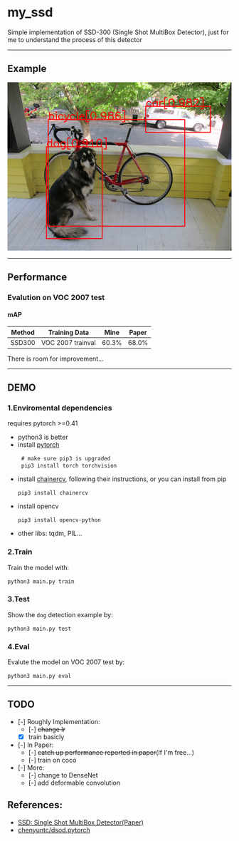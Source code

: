 # my_ssd

Simple implementation of SSD-300 (Single Shot MultiBox Detector),
just for me to understand the process of this detector
____
## Example
![Image text](data/img/dog_res.png)
____
## Performance

### Evalution on VOC 2007 test
#### mAP
| Method | Training Data | Mine | Paper |
|:-: |:-:|:-:|:-:|
| SSD300 | VOC 2007 trainval | 60.3% | 68.0% |
There is room for improvement...
____
## DEMO
### 1.Enviromental dependencies
requires pytorch >=0.41
- python3 is better
- install [pytorch](https://pytorch.org)
  ```shell
   # make sure pip3 is upgraded
   pip3 install torch torchvision
  ```
- install [chainercv](https://github.com/chainer/chainercv), following their
instructions, or you can install from pip
    ```shell
    pip3 install chainercv
    ```
- install opencv
    ```shell
    pip3 install opencv-python
    ```
- other libs: tqdm, PIL...

### 2.Train
Train the model with:
```shell
python3 main.py train
```
### 3.Test
Show the `dog` detection example by:
```shell
python3 main.py test
```
### 4.Eval
Evalute the model on VOC 2007 test by:
```shell
python3 main.py eval
```
____
## TODO

- [-] Roughly Implementation:
    - [-] ~~change lr~~
    - [X] train basicly

- [-] In Paper:
    - [-] ~~catch up performance reported in paper~~(If I'm free...)
    - [-] train on coco
- [-] More:
    - [-] change to DenseNet
    - [-] add deformable convolution

## References:
+ [SSD: Single Shot MultiBox Detector(Paper)](https://arxiv.org/abs/1512.02325)
+ [chenyuntc/dsod.pytorch](https://github.com/chenyuntc/dsod.pytorch)